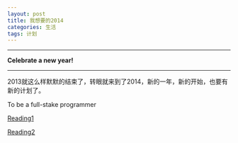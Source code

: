 ```yaml
---
layout: post
title: 我想要的2014
categories: 生活
tags: 计划
---
```


***************************

**Celebrate a new year!**

***************************

2013就这么样默默的结束了，转眼就来到了2014，新的一年，新的开始，也要有新的计划了。

To be a full-stake programmer

[Reading1](http://www.zhihu.com/question/19588342)

[Reading2](http://www.douban.com/note/279134997/)
